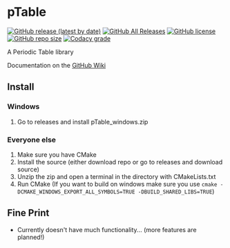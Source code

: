 # pTable
[![GitHub release (latest by date)](https://img.shields.io/github/v/release/mistermjir/pTable)](https://github.com/MisterMjir/pTable/releases)
[![GitHub All Releases](https://img.shields.io/github/downloads/mistermjir/pTable/total?style=flat)](https://github.com/MisterMjir/pTable/releases)
[![GitHub license](https://img.shields.io/github/license/MisterMjir/pTable?style=flat)](https://github.com/MisterMjir/pTable/blob/master/LICENSE.md)
[![GitHub repo size](https://img.shields.io/github/repo-size/mistermjir/pTable)]("https://github.com/MisterMjir/pTable")
[![Codacy grade](https://img.shields.io/codacy/grade/28567a324ef94003b625b71075e82b35?logo=codacy)](https://app.codacy.com/manual/MisterMjir/pTable/dashboard)

A Periodic Table library

Documentation on the [GitHub Wiki](https://github.com/MisterMjir/pTable/wiki)

## Install
### Windows
1. Go to releases and install pTable_windows.zip

### Everyone else
1. Make sure you have CMake
2. Install the source (either download repo or go to releases and download source)
3. Unzip the zip and open a terminal in the directory with CMakeLists.txt
4. Run CMake (If you want to build on windows make sure you use ```cmake -DCMAKE_WINDOWS_EXPORT_ALL_SYMBOLS=TRUE -DBUILD_SHARED_LIBS=TRUE```)

## Fine Print
- Currently doesn't have much functionality... (more features are planned!)
